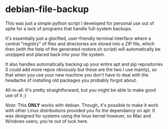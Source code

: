 # debian-file-backup

This was just a simple python script I developed for personal use out of spite for a lack of programs that handle full-system backups.

It's essentially just a glorified, user-friendly terminal interface where a central "registry" of files and directories are stored into a ZIP file, which then (with the help of the generated restore.sh script) will automatically be unzipped and placed back into your file system.

It also handles automatically backing up your entire apt and pip repositories (I could add more repos obviously but these are the two I use mainly), so that when you use your new machine you don't have to deal with the headache of installing old packages you probably forgot about.

All-in-all: It's pretty straightforward, but you might be able to make good use of it ;)

*Note:* This **ONLY** works with debian. Though, it's possible to make it work with other Linux distributions provided you fix the dependancy on apt. It was designed for systems using the linux kernel however, so Mac and Windows users; you're out of luck here.

